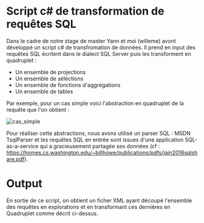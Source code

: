 # Script c# de transformation de requêtes SQL

Dans le cadre de notre stage de master Yann et moi (willeme) avont développé un script c# de transfromation de données. Il prend en input des requêtes SQL écritent dans le dialect SQL Server puis les transforment en quadruplet : 
 - Un ensemble de projections
 - Un ensemble de séléctions
 - Un ensemble de fonctions d'aggrégations
 - Un ensemble de tables

Par exemple, pour un cas simple voici l'abstraction en quadruplet de la requête que l'on obtient : 

![cas_simple](https://user-images.githubusercontent.com/15943103/44573805-eb01fe00-a787-11e8-90f3-04e222be47ff.png)

Pour réaliser cette abstractions, nous avons utilisé un parser SQL : MSDN TsqlParser et les requêtes SQL en entrée sont issues d'une application SQL-as-a-service qui a gracieusement partagée ses données (cf : https://homes.cs.washington.edu/~billhowe/publications/pdfs/jain2016sqlshare.pdf).


# Output

En sortie de ce script, on obtient un ficher XML ayant découpé l'ensemble des requêtes en explorations et en transformant ces dernières en Quadruplet comme décrit ci-dessus.
